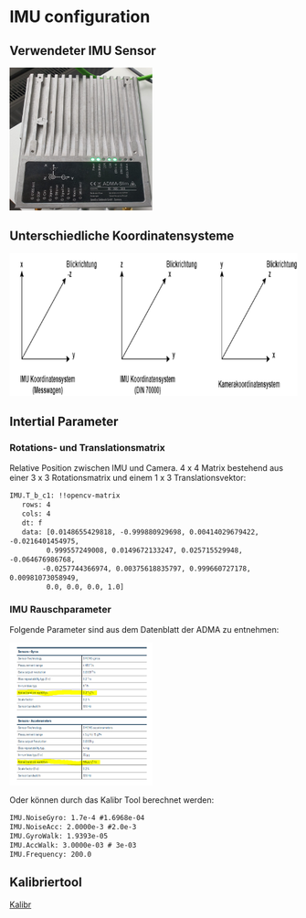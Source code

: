 # IMU configuration

## Verwendeter IMU Sensor

<img src="../assets/adma_slim.jpeg" width="250" height="250">

## Unterschiedliche Koordinatensysteme

<img src="../assets/coordinate_systems.png" width="800" height="250">



## Intertial Parameter

### Rotations- und Translationsmatrix

Relative Position zwischen IMU und Camera.
4 x 4 Matrix bestehend aus einer 3 x 3 Rotationsmatrix und einem 1 x 3 Translationsvektor:
```
IMU.T_b_c1: !!opencv-matrix
   rows: 4
   cols: 4
   dt: f
   data: [0.0148655429818, -0.999880929698, 0.00414029679422, -0.0216401454975,
         0.999557249008, 0.0149672133247, 0.025715529948, -0.064676986768,
        -0.0257744366974, 0.00375618835797, 0.999660727178, 0.00981073058949,
         0.0, 0.0, 0.0, 1.0]
```

### IMU Rauschparameter

Folgende Parameter sind aus dem Datenblatt der ADMA zu entnehmen:

<img src="../assets/noise_adma_slim.PNG" width="250" height="250">

Oder können durch das Kalibr Tool berechnet werden:

```
IMU.NoiseGyro: 1.7e-4 #1.6968e-04
IMU.NoiseAcc: 2.0000e-3 #2.0e-3
IMU.GyroWalk: 1.9393e-05 
IMU.AccWalk: 3.0000e-03 # 3e-03
IMU.Frequency: 200.0
```

## Kalibriertool

[Kalibr](https://github.com/ethz-asl/kalibr/wiki)
